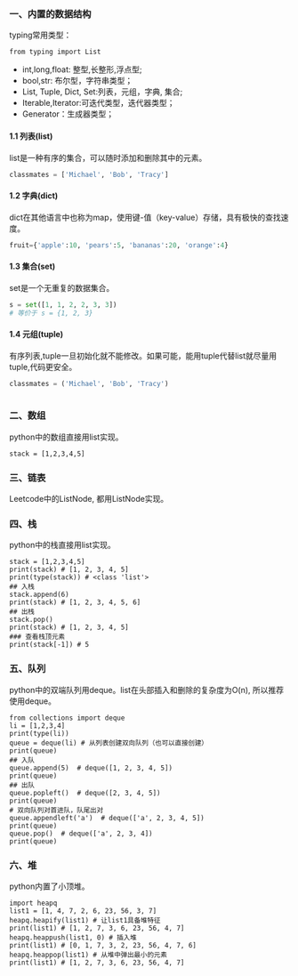 
### 一、内置的数据结构
typing常用类型：
```
from typing import List
```
- int,long,float: 整型,长整形,浮点型;
- bool,str: 布尔型，字符串类型；
- List, Tuple, Dict, Set:列表，元组，字典, 集合;
- Iterable,Iterator:可迭代类型，迭代器类型；
- Generator：生成器类型；

#### 1.1 列表(list)
list是一种有序的集合，可以随时添加和删除其中的元素。
```python
classmates = ['Michael', 'Bob', 'Tracy']
```
#### 1.2 字典(dict)
dict在其他语言中也称为map，使用键-值（key-value）存储，具有极快的查找速度。
```python
fruit={'apple':10, 'pears':5, 'bananas':20, 'orange':4}
```
#### 1.3 集合(set)
set是一个无重复的数据集合。
```python
s = set([1, 1, 2, 2, 3, 3])
# 等价于 s = {1, 2, 3}
```
#### 1.4 元组(tuple)
有序列表,tuple一旦初始化就不能修改。如果可能，能用tuple代替list就尽量用tuple,代码更安全。
```python
classmates = ('Michael', 'Bob', 'Tracy')



```

### 二、数组
python中的数组直接用list实现。
```
stack = [1,2,3,4,5]
```
### 三、链表
Leetcode中的ListNode, 都用ListNode实现。

### 四、栈
python中的栈直接用list实现。
```
stack = [1,2,3,4,5]
print(stack) # [1, 2, 3, 4, 5]
print(type(stack)) # <class 'list'>
## 入栈
stack.append(6)
print(stack) # [1, 2, 3, 4, 5, 6] 
## 出栈
stack.pop()
print(stack) # [1, 2, 3, 4, 5]
### 查看栈顶元素
print(stack[-1]) # 5
```
### 五、队列
python中的双端队列用deque。list在头部插入和删除的复杂度为O(n), 所以推荐使用deque。
```
from collections import deque
li = [1,2,3,4]
print(type(li))
queue = deque(li) # 从列表创建双向队列（也可以直接创建）
print(queue)
## 入队
queue.append(5)  # deque([1, 2, 3, 4, 5])
print(queue)
## 出队
queue.popleft()  # deque([2, 3, 4, 5])
print(queue)
# 双向队列对首进队，队尾出对
queue.appendleft('a')  # deque(['a', 2, 3, 4, 5])
print(queue)
queue.pop()  # deque(['a', 2, 3, 4])
print(queue)
```

### 六、堆
python内置了小顶堆。
```
import heapq
list1 = [1, 4, 7, 2, 6, 23, 56, 3, 7]
heapq.heapify(list1) # 让list1具备堆特征
print(list1) # [1, 2, 7, 3, 6, 23, 56, 4, 7]
heapq.heappush(list1, 0) # 插入堆
print(list1) # [0, 1, 7, 3, 2, 23, 56, 4, 7, 6]
heapq.heappop(list1) # 从堆中弹出最小的元素
print(list1) # [1, 2, 7, 3, 6, 23, 56, 4, 7]
```